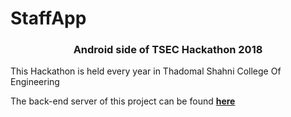 # StaffApp

<h3 align="center">Android side of TSEC Hackathon 2018</h3>

This Hackathon is held every year in Thadomal Shahni College Of Engineering 

The back-end server of this project can be found <a href="https://github.com/vixrant/tsec-codestorm-18-web"><b>here</b></a>
